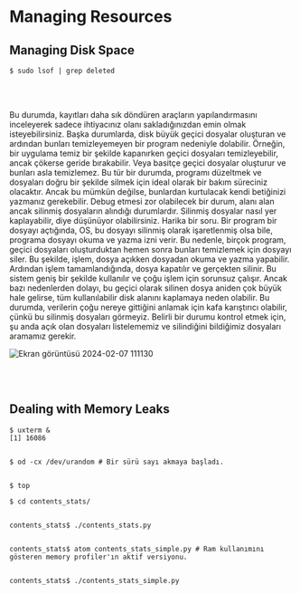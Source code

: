 # Managing Resources

## Managing Disk Space

```
$ sudo lsof | grep deleted
```

<br>
<br>

Bu durumda, kayıtları daha sık döndüren araçların yapılandırmasını inceleyerek sadece ihtiyacınız olanı sakladığınızdan emin olmak isteyebilirsiniz. Başka durumlarda, disk büyük geçici dosyalar oluşturan ve ardından bunları temizleyemeyen bir program nedeniyle dolabilir. Örneğin, bir uygulama temiz bir şekilde kapanırken geçici dosyaları temizleyebilir, ancak çökerse geride bırakabilir. Veya basitçe geçici dosyalar oluşturur ve bunları asla temizlemez. Bu tür bir durumda, programı düzeltmek ve dosyaları doğru bir şekilde silmek için ideal olarak bir bakım süreciniz olacaktır. Ancak bu mümkün değilse, bunlardan kurtulacak kendi betiğinizi yazmanız gerekebilir. Debug etmesi zor olabilecek bir durum, alanı alan ancak silinmiş dosyaların alındığı durumlardır. Silinmiş dosyalar nasıl yer kaplayabilir, diye düşünüyor olabilirsiniz. Harika bir soru. Bir program bir dosyayı açtığında, OS, bu dosyayı silinmiş olarak işaretlenmiş olsa bile, programa dosyayı okuma ve yazma izni verir. Bu nedenle, birçok program, geçici dosyaları oluşturduktan hemen sonra bunları temizlemek için dosyayı siler. Bu şekilde, işlem, dosya açıkken dosyadan okuma ve yazma yapabilir. Ardından işlem tamamlandığında, dosya kapatılır ve gerçekten silinir. Bu sistem geniş bir şekilde kullanılır ve çoğu işlem için sorunsuz çalışır. Ancak bazı nedenlerden dolayı, bu geçici olarak silinen dosya aniden çok büyük hale gelirse, tüm kullanılabilir disk alanını kaplamaya neden olabilir. Bu durumda, verilerin çoğu nereye gittiğini anlamak için kafa karıştırıcı olabilir, çünkü bu silinmiş dosyaları görmeyiz. Belirli bir durumu kontrol etmek için, şu anda açık olan dosyaları listelememiz ve silindiğini bildiğimiz dosyaları aramamız gerekir.

![Ekran görüntüsü 2024-02-07 111130](https://github.com/kemda2/Google-Courses/assets/19648132/d9ffbe84-546a-4674-9850-9cd4e04edcfc)

<br>
<br>

## Dealing with Memory Leaks

```
$ uxterm &
[1] 16086 


$ od -cx /dev/urandom # Bir sürü sayı akmaya başladı.


$ top
```

```
$ cd contents_stats/


contents_stats$ ./contents_stats.py


contents_stats$ atom contents_stats_simple.py # Ram kullanımını gösteren memory profiler'ın aktif versiyonu.


contents_stats$ ./contents_stats_simple.py
```